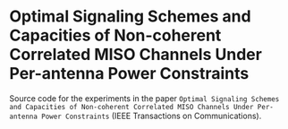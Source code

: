 # Optimal Signaling Schemes and Capacities of Non-coherent Correlated MISO Channels Under Per-antenna Power Constraints
Source code for the experiments in the paper `Optimal Signaling Schemes and Capacities of Non-coherent Correlated MISO Channels Under Per-antenna Power Constraints` (IEEE Transactions on Communications).




